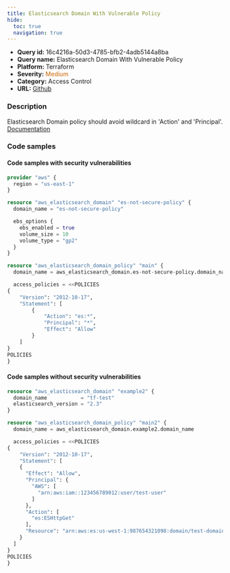 ```yaml
---
title: Elasticsearch Domain With Vulnerable Policy
hide:
  toc: true
  navigation: true
---
```


<style>
  .highlight .hll {
    background-color: #ff171742;
  }
  .md-content {
    max-width: 1100px;
    margin: 0 auto;
  }
</style>

-   **Query id:** 16c4216a-50d3-4785-bfb2-4adb5144a8ba
-   **Query name:** Elasticsearch Domain With Vulnerable Policy
-   **Platform:** Terraform
-   **Severity:** <span style="color:#C60">Medium</span>
-   **Category:** Access Control
-   **URL:** [Github](https://github.com/Checkmarx/kics/tree/master/assets/queries/terraform/aws/elasticsearch_domain_with_vulnerable_policy)

### Description
Elasticsearch Domain policy should avoid wildcard in 'Action' and 'Principal'.<br>
[Documentation](https://registry.terraform.io/providers/hashicorp/aws/latest/docs/resources/elasticsearch_domain_policy#access_policies)

### Code samples
#### Code samples with security vulnerabilities
```tf title="Postitive test num. 1 - tf file" hl_lines="18"
provider "aws" {
  region = "us-east-1"
}

resource "aws_elasticsearch_domain" "es-not-secure-policy" {
  domain_name = "es-not-secure-policy"

  ebs_options {
    ebs_enabled = true
    volume_size = 10
    volume_type = "gp2"
  }
}

resource "aws_elasticsearch_domain_policy" "main" {
  domain_name = aws_elasticsearch_domain.es-not-secure-policy.domain_name

  access_policies = <<POLICIES
{
    "Version": "2012-10-17",
    "Statement": [
        {
            "Action": "es:*",
            "Principal": "*",
            "Effect": "Allow"
        }
    ]
}
POLICIES
}

```


#### Code samples without security vulnerabilities
```tf title="Negative test num. 1 - tf file"
resource "aws_elasticsearch_domain" "example2" {
  domain_name           = "tf-test"
  elasticsearch_version = "2.3"
}

resource "aws_elasticsearch_domain_policy" "main2" {
  domain_name = aws_elasticsearch_domain.example2.domain_name

  access_policies = <<POLICIES
{
    "Version": "2012-10-17",
    "Statement": [
    {
      "Effect": "Allow",
      "Principal": {
        "AWS": [
          "arn:aws:iam::123456789012:user/test-user"
        ]
      },
      "Action": [
        "es:ESHttpGet"
      ],
      "Resource": "arn:aws:es:us-west-1:987654321098:domain/test-domain/test-index/_search"
    }
  ]
}
POLICIES
}

```
